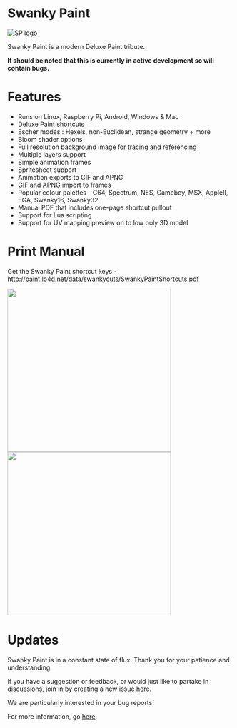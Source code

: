 # Swanky Paint

![SP logo](http://dime.lo4d.net/data/swankylogo/swankylogo.png)

Swanky Paint is a modern Deluxe Paint tribute.

**It should be noted that this is currently in active development so will contain bugs.**


Features
===================

- Runs on Linux, Raspberry Pi, Android, Windows & Mac
- Deluxe Paint shortcuts
- Escher modes : Hexels, non-Euclidean, strange geometry + more
- Bloom shader options
- Full resolution background image for tracing and referencing
- Multiple layers support
- Simple animation frames
- Spritesheet support
- Animation exports to GIF and APNG
- GIF and APNG import to frames
- Popular colour palettes - C64, Spectrum, NES, Gameboy, MSX, AppleII, EGA, Swanky16, Swanky32
- Manual PDF that includes one-page shortcut pullout
- Support for Lua scripting
- Support for UV mapping preview on to low poly 3D model
 

Print Manual
===================

Get the Swanky Paint shortcut keys - http://paint.lo4d.net/data/swankycuts/SwankyPaintShortcuts.pdf

<img src="http://dime.lo4d.net/data/swankyshortcut/swankyshortcut1.png" width="366"><img src="http://dime.lo4d.net/data/swankyshortcut/swankyshortcut2.png" width="366">


Updates
===================

Swanky Paint is in a constant state of flux. Thank you for your patience and understanding.

If you have a suggestion or feedback, or would just like to partake in discussions, join in by creating a new issue [here](https://github.com/xriss/swankypaint/issues).

We are particularly interested in your bug reports!

For more information, go [here](http://dime.lo4d.net/dl/swpaint).

